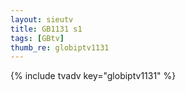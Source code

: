 ```yaml
--- 
layout: sieutv
title: GB1131 s1
tags: [GBtv]
thumb_re: globiptv1131
---
```

{% include tvadv key="globiptv1131" %} 
